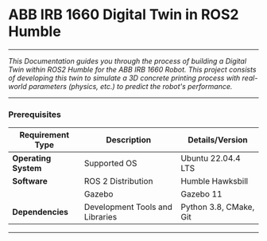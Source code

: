 # ABB IRB 1660 Digital Twin in ROS2 Humble
---
*This Documentation guides you through the process of building a Digital Twin within ROS2 Humble for the ABB IRB 1660 Robot. This project consists of developing this twin to simulate a 3D concrete printing process with real-world parameters (physics, etc.) to predict the robot's performance.*

---
### Prerequisites
| **Requirement Type** | **Description**                      | **Details/Version**              |
|----------------------|--------------------------------------|----------------------------------|
| **Operating System** | Supported OS                         | Ubuntu 22.04.4 LTS               |
| **Software**         | ROS 2 Distribution                   | Humble Hawksbill                 |
|                      | Gazebo                               | Gazebo 11                        |
| **Dependencies**     | Development Tools and Libraries      | Python 3.8, CMake, Git           |

---

